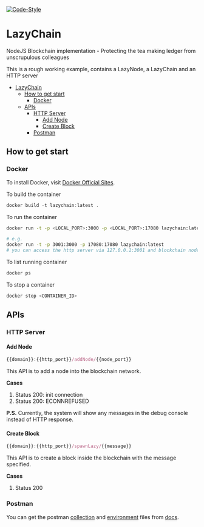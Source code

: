 [![Code-Style](https://img.shields.io/badge/code_style-standard-brightgreen.svg)](https://standardjs.com/)

# LazyChain

NodeJS Blockchain implementation - Protecting the tea making ledger from unscrupulous colleagues  

This is a rough working example, contains a LazyNode, a LazyChain and an HTTP server

<!-- TOC -->

- [LazyChain](#lazychain)
  - [How to get start](#how-to-get-start)
    - [Docker](#docker)
  - [APIs](#apis)
    - [HTTP Server](#http-server)
      - [Add Node](#add-node)
      - [Create Block](#create-block)
    - [Postman](#postman)

<!-- /TOC -->

## How to get start

### Docker

To install Docker, visit [Docker Official Sites](https://www.docker.com/products/docker-desktop).

To build the container

```js
docker build -t lazychain:latest .
```

To run the container

```sh
docker run -t -p <LOCAL_PORT>:3000 -p <LOCAL_PORT>:17080 lazychain:latest

# e.g.
docker run -t -p 3001:3000 -p 17080:17080 lazychain:latest
# you can access the http server via 127.0.0.1:3001 and blockchain node via 127.0.0.1:17080
```

To list running container

```js
docker ps
```

To stop a container

```js
docker stop <CONTAINER_ID>
```

## APIs

### HTTP Server

#### Add Node

```js
{{domain}}:{{http_port}}/addNode/{{node_port}}
```

This API is to add a node into the blockchain network.

**Cases**

1. Status 200: init connection
2. Status 200: ECONNREFUSED

**P.S.** Currently, the system will show any messages in the debug console instead of HTTP response.

#### Create Block

```js
{{domain}}:{{http_port}}/spawnLazy/{{message}}
```

This API is to create a block inside the blockchain with the message specified.

**Cases**

1. Status 200

### Postman
You can get the postman [collection](docs/LazyChain.postman_collection.json) and [environment](docs/LazyChain_Sample.postman_environment.json) files from [docs](docs/).